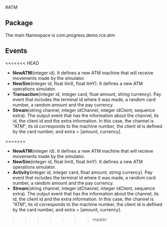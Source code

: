 #ATM

## Package
The main Namespace is com.progress.demo.rce.atm

## Events
<<<<<<< HEAD
* **NewATM**(integer id). It defines a new ATM machine that will receive movements made by the simulator.
* **NewSim**(integer id, float limX, float limY). It defines a new ATM operations simulator.
* **Transaction**(integer id, integer card, float amount, string currency). Pay event that includes the terminal id where it was made, a random card number, a random amount and the pay currency.
* **Stream**(string channel, integer idChannel, integer idClient, sequence<string> extra). The output event that has the information about the channel, its id, the client id and the extra information.
In this case, the channel is "ATM", its id corresponds to the machine number, the client id is defined by the card number, and extra = [amount, currency].


=======
* **NewATM**(integer id). It defines a new ATM machine that will recieve movements made by the simulator.
* **NewSim**(integer id, float limX, float limY). It defines a new ATM operations simulator.
* **Activity**(integer id, integer card, float amount, string currency). Pay event that includes the terminal id where it was made, a random card number, a random amount and the pay currency.
* **Stream**(string channel, integer idChannel, integer idClient, sequence<string> extra). The output event that has the information about the channel, its id, the client id and the extra information.
In this case, the channel is "ATM", its id corresponds to the machine number, the client id is defined by the card number, and extra = [amount, currency].
>>>>>>> master
